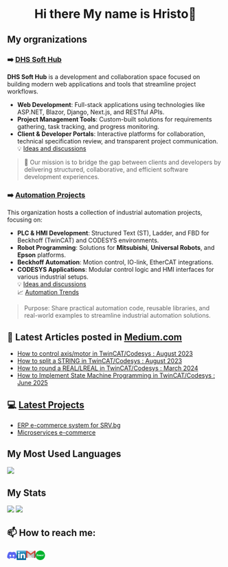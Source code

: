 # <p align="center"> Hi there My name is Hristo👋</p>

<!--
**hganchev/hganchev** is a ✨ _special_ ✨ repository because its `README.md` (this file) appears on your GitHub profile.

Here are some ideas to get you started:

- 🔭 I’m currently working on ...
- 🌱 I’m currently learning ...
- 👯 I’m looking to collaborate on ...
- 🤔 I’m looking for help with ...
- 💬 Ask me about ...
- 📫 How to reach me: ...
- 😄 Pronouns: ...
- ⚡ Fun fact: ...
-->
## My orgranizations
### ➡️ [DHS Soft Hub](https://github.com/DHS-Soft-Hub)
**DHS Soft Hub** is a development and collaboration space focused on building modern web applications and tools that streamline project workflows.

- **Web Development**: Full-stack applications using technologies like ASP.NET, Blazor, Django, Next.js, and RESTful APIs.
- **Project Management Tools**: Custom-built solutions for requirements gathering, task tracking, and progress monitoring.
- **Client & Developer Portals**: Interactive platforms for collaboration, technical specification review, and transparent project communication.<br>
💡 [Ideas and discussions](https://github.com/orgs/DHS-Soft-Hub/discussions)

> 🤝 Our mission is to bridge the gap between clients and developers by delivering structured, collaborative, and efficient software development experiences.

### ➡️ [Automation Projects](https://github.com/Technical-Software-Solutions)
This organization hosts a collection of industrial automation projects, focusing on:

- **PLC & HMI Development**: Structured Text (ST), Ladder, and FBD for Beckhoff (TwinCAT) and CODESYS environments.
- **Robot Programming**: Solutions for **Mitsubishi**, **Universal Robots**, and **Epson** platforms.
- **Beckhoff Automation**: Motion control, IO-link, EtherCAT integrations.
- **CODESYS Applications**: Modular control logic and HMI interfaces for various industrial setups.<br>
💡 [Ideas and discussions](https://github.com/orgs/Technical-Software-Solutions/discussions)<br>
📈 [Automation Trends](https://github.com/Technical-Software-Solutions/industry-automation-trends)<br>
> Purpose: Share practical automation code, reusable libraries, and real-world examples to streamline industrial automation solutions.

## :newspaper: Latest Articles posted in [Medium.com](https://medium.com/@hristo.iliev.ganchev)
- [How to control axis/motor in TwinCAT/Codesys : August 2023](https://medium.com/@hristo.iliev.ganchev/how-to-control-axis-motor-in-twincat-codesys-d89972621025)
- [How to split a STRING in TwinCAT/Codesys : August 2023](https://medium.com/@hristo.iliev.ganchev/how-to-split-a-string-in-twincat-77e4b2985dee)
- [How to round a REAL/LREAL in TwinCAT/Codesys : March 2024](https://medium.com/@hristo.iliev.ganchev/how-to-round-a-real-lreal-in-twincat-d551172555f3)
- [How to Implement State Machine Programming in TwinCAT/Codesys : June 2025](https://medium.com/@hristo.iliev.ganchev/how-to-implement-state-machine-programming-in-twincat-1154983d03d8)

## :computer: [Latest Projects](https://github.com/hganchev/hganchev-portfolio/tree/main/Projects)
- [ERP e-commerce system for SRV.bg](https://github.com/hganchev/hganchev-portfolio/blob/main/Projects/ERP_SRV)
- [Microservices e-commerce](https://github.com/hganchev/hganchev-portfolio/tree/main/Projects/e-commerce-microservices)

## My Most Used Languages
![](https://github-readme-stats.vercel.app/api/top-langs/?username=hganchev&layout=compact&theme=vue&hide=jupyter%20notebook)
<br/>

## My Stats
![](https://github-readme-stats.vercel.app/api?username=hganchev&show_icons=true&hide_title=true&count_private=true&theme=vue)
![](https://github-readme-streak-stats.herokuapp.com/?user=hganchev&theme=vue&hide_border=false)

## <p>📫 How to reach me: </p>
<a href="https://discordapp.com/users/hganchev#7123">
  <img align="left" alt="Discord" width="22px" src="https://github.com/hganchev/hganchev/blob/main/Socials/discord.svg" />
</a>
<a href="https://www.linkedin.com/in/hristo-ganchev-5407806a/">
  <img align="left" alt="LinkedIN" width="22px" src="https://github.com/hganchev/hganchev/blob/main/Socials/Linkedin.png" />
</a>
<a href="mailto:hristo.iliev.ganchev@gmail.com">
  <img align="left" alt="gmail" width="22px" src="https://github.com/hganchev/hganchev/blob/main/Socials/gmail.png" />
</a>
<a href="https://www.fiverr.com/users/hganchev">
  <img align="left" alt="Fiverr" width="22px" src="https://github.com/hganchev/hganchev/blob/main/Socials/fiverr.svg" />
</a>
<br>

